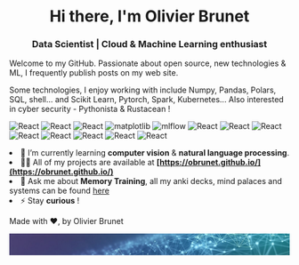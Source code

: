 
<h1 align="center">Hi there, I'm Olivier Brunet</h1>
<h3 align="center">Data Scientist  | Cloud & Machine Learning enthusiast</h3>

Welcome to my GitHub.  Passionate about open source, new technologies & ML, I frequently publish posts on my web site.

Some technologies, I enjoy working with include Numpy, Pandas, Polars, SQL, shell... and Scikit Learn, Pytorch, Spark, Kubernetes... Also interested in cyber security - Pythonista & Rustacean !

<p>
  <img alt="React" src="https://img.shields.io/badge/numpy-%23013243.svg?style=for-the-badge&logo=numpy&logoColor=white" />
  <img alt="React" src="https://img.shields.io/badge/pandas-%23150458.svg?style=for-the-badge&logo=pandas&logoColor=white" />
  <img alt="React" src="https://img.shields.io/badge/Plotly-%233F4F75.svg?style=for-the-badge&logo=plotly&logoColor=white" />
  <img alt="matplotlib" src="https://img.shields.io/badge/Matplotlib-%23ffffff.svg?style=for-the-badge&logo=Matplotlib&logoColor=black" />
  <img alt="mlflow" src="https://img.shields.io/badge/mlflow-%23d9ead3.svg?style=for-the-badge&logo=numpy&logoColor=blue" />
  <img alt="React" src="https://img.shields.io/badge/scikit--learn-%23F7931E.svg?style=for-the-badge&logo=scikit-learn&logoColor=white" />
  <img alt="React" src="https://img.shields.io/badge/PyTorch-%23EE4C2C.svg?style=for-the-badge&logo=PyTorch&logoColor=white" />
  <img alt="React" src="https://img.shields.io/badge/kubernetes-%23326ce5.svg?style=for-the-badge&logo=kubernetes&logoColor=white" />
  <img alt="React" src="https://img.shields.io/badge/Kaggle-20BEFF?style=for-the-badge&logo=Kaggle&logoColor=white" />
  <img alt="React" src="https://img.shields.io/badge/Google_Cloud-4285F4?style=for-the-badge&logo=google-cloud&logoColor=white" />
  <img alt="React" src="https://img.shields.io/badge/Terraform-7B42BC?style=for-the-badge&logo=terraform&logoColor=white" />
  <img alt="React" src="https://img.shields.io/badge/PostgreSQL-316192?style=for-the-badge&logo=postgresql&logoColor=white" />
  <img alt="React" src="https://img.shields.io/badge/Apache_Spark-FFFFFF?style=for-the-badge&logo=apachespark&logoColor=#E35A16" />
</p


- 🌱 I’m currently learning **computer vision** & **natural language processing**.
- 👨‍💻 All of my projects are available at **[https://obrunet.github.io/](https://obrunet.github.io/)**
- 💬 Ask me about **Memory Training**, all my anki decks, mind palaces and systems can be found [here]([https://obrunet.github.io/](https://github.com/obrunet/Memory_systems_-_Anki_decks))
- ⚡ Stay **curious** !

Made with ❤, by Olivier Brunet
    
<img src="https://github.com/obrunet/obrunet/blob/main/banner_ai.jpg"/>

